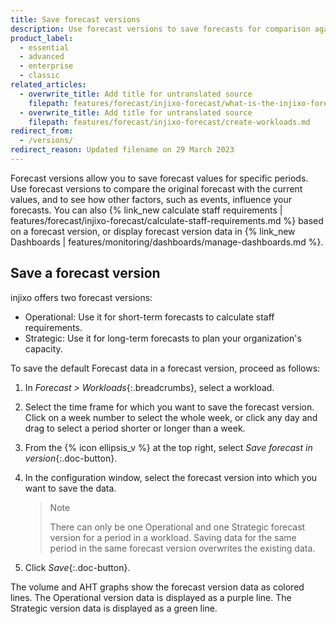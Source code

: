 ```yaml
---
title: Save forecast versions
description: Use forecast versions to save forecasts for comparison against actual volume for short and long-term forecasting.
product_label:
  - essential
  - advanced
  - enterprise
  - classic
related_articles:
  - overwrite_title: Add title for untranslated source
    filepath: features/forecast/injixo-forecast/what-is-the-injixo-forecast.md
  - overwrite_title: Add title for untranslated source
    filepath: features/forecast/injixo-forecast/create-workloads.md
redirect_from:
  - /versions/
redirect_reason: Updated filename on 29 March 2023
---
```


Forecast versions allow you to save forecast values for specific periods. Use forecast versions to compare the original forecast with the current values, and to see how other factors, such as events, influence your forecasts. You can also {% link_new calculate staff requirements | features/forecast/injixo-forecast/calculate-staff-requirements.md %} based on a forecast version, or display forecast version data in {% link_new Dashboards | features/monitoring/dashboards/manage-dashboards.md %}.

## Save a forecast version

injixo offers two forecast versions:

- Operational: Use it for short-term forecasts to calculate staff requirements.
- Strategic: Use it for long-term forecasts to plan your organization's capacity.

To save the default Forecast data in a forecast version, proceed as follows:

1. In _Forecast > Workloads_{:.breadcrumbs}, select a workload.
2. Select the time frame for which you want to save the forecast version. Click on a week number to select the whole week, or click any day and drag to select a period shorter or longer than a week.
3. From the {% icon ellipsis_v %} at the top right, select _Save forecast in version_{:.doc-button}.
4. In the configuration window, select the forecast version into which you want to save the data.

   > Note
   >
   > There can only be one Operational and one Strategic forecast version for a period in a workload. Saving data for the same period in the same forecast version overwrites the existing data.

5. Click _Save_{:.doc-button}.

The volume and AHT graphs show the forecast version data as colored lines. The Operational version data is displayed as a purple line. The Strategic version data is displayed as a green line.
